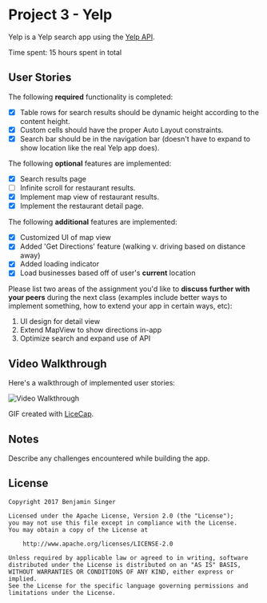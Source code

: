 # Project 3 - Yelp

Yelp is a Yelp search app using the [Yelp API](http://www.yelp.com/developers/documentation/v2/search_api).

Time spent: 15 hours spent in total

## User Stories

The following **required** functionality is completed:

- [X] Table rows for search results should be dynamic height according to the content height.
- [X] Custom cells should have the proper Auto Layout constraints.
- [X] Search bar should be in the navigation bar (doesn't have to expand to show location like the real Yelp app does).

The following **optional** features are implemented:

- [X] Search results page
- [ ] Infinite scroll for restaurant results.
- [X] Implement map view of restaurant results.
- [X] Implement the restaurant detail page.

The following **additional** features are implemented:

- [X] Customized UI of map view
- [X] Added 'Get Directions' feature (walking v. driving based on distance away)
- [X] Added loading indicator
- [X] Load businesses based off of user's **current** location

Please list two areas of the assignment you'd like to **discuss further with your peers** during the next class (examples include better ways to implement something, how to extend your app in certain ways, etc):

1. UI design for detail view
2. Extend MapView to show directions in-app
3. Optimize search and expand use of API

## Video Walkthrough 

Here's a walkthrough of implemented user stories:

<img src='http://i.imgur.com/U9LW1Og.gif' title='Video Walkthrough' width='' alt='Video Walkthrough' />

GIF created with [LiceCap](http://www.cockos.com/licecap/).

## Notes

Describe any challenges encountered while building the app.

## License

    Copyright 2017 Benjamin Singer

    Licensed under the Apache License, Version 2.0 (the "License");
    you may not use this file except in compliance with the License.
    You may obtain a copy of the License at

        http://www.apache.org/licenses/LICENSE-2.0

    Unless required by applicable law or agreed to in writing, software
    distributed under the License is distributed on an "AS IS" BASIS,
    WITHOUT WARRANTIES OR CONDITIONS OF ANY KIND, either express or implied.
    See the License for the specific language governing permissions and
    limitations under the License.
